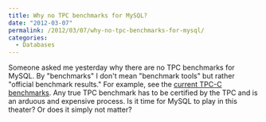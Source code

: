 ```yaml
---
title: Why no TPC benchmarks for MySQL?
date: "2012-03-07"
permalink: /2012/03/07/why-no-tpc-benchmarks-for-mysql/
categories:
  - Databases
---
```

Someone asked me yesterday why there are no TPC benchmarks for MySQL. By "benchmarks" I don't mean "benchmark tools" but rather "official benchmark results." For example, see the [current TPC-C benchmarks][1]. Any true TPC benchmark has to be certified by the TPC and is an arduous and expensive process. Is it time for MySQL to play in this theater? Or does it simply not matter?

 [1]: http://www.tpc.org/tpcc/results/tpcc_results.asp
